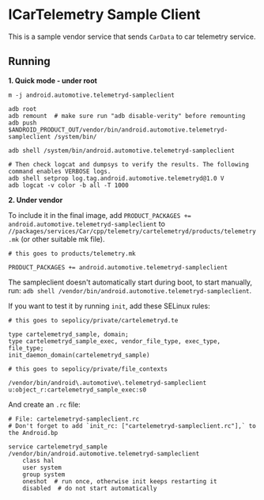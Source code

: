 # ICarTelemetry Sample Client

This is a sample vendor service that sends `CarData` to car telemetry service.

## Running

**1. Quick mode - under root**

```
m -j android.automotive.telemetryd-sampleclient

adb root
adb remount  # make sure run "adb disable-verity" before remounting
adb push $ANDROID_PRODUCT_OUT/vendor/bin/android.automotive.telemetryd-sampleclient /system/bin/

adb shell /system/bin/android.automotive.telemetryd-sampleclient

# Then check logcat and dumpsys to verify the results. The following command enables VERBOSE logs.
adb shell setprop log.tag.android.automotive.telemetryd@1.0 V
adb logcat -v color -b all -T 1000
```

**2. Under vendor**

To include it in the final image, add
`PRODUCT_PACKAGES += android.automotive.telemetryd-sampleclient` to
`//packages/services/Car/cpp/telemetry/cartelemetryd/products/telemetry.mk` (or other suitable mk file).

```
# this goes to products/telemetry.mk

PRODUCT_PACKAGES += android.automotive.telemetryd-sampleclient
```

The sampleclient doesn't automatically start during boot, to start manually, run:
`adb shell /vendor/bin/android.automotive.telemetryd-sampleclient`.

If you want to test it by running `init`, add these SELinux rules:

```
# this goes to sepolicy/private/cartelemetryd.te

type cartelemetryd_sample, domain;
type cartelemetryd_sample_exec, vendor_file_type, exec_type, file_type;
init_daemon_domain(cartelemetryd_sample)
```

```
# this goes to sepolicy/private/file_contexts

/vendor/bin/android\.automotive\.telemetryd-sampleclient  u:object_r:cartelemetryd_sample_exec:s0
```

And create an `.rc` file:

```
# File: cartelemetryd-sampleclient.rc
# Don't forget to add `init_rc: ["cartelemetryd-sampleclient.rc"],` to the Android.bp

service cartelemetryd_sample /vendor/bin/android.automotive.telemetryd-sampleclient
    class hal
    user system
    group system
    oneshot  # run once, otherwise init keeps restarting it
    disabled  # do not start automatically
```
